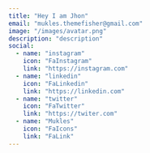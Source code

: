 ```yaml
---
title: "Hey I am Jhon"
email: "mukles.themefisher@gmail.com"
image: "/images/avatar.png"
description: "description"
social: 
  - name: "instagram"
    icon: "FaInstagram"
    link: "https://instagram.com"
  - name: "linkedin"
    icon: "FaLinkedin"
    link: "https://linkedin.com"
  - name: "twitter"
    icon: "FaTwitter"
    link: "https://twiter.com"
  - name: "Mukles"
    icon: "FaIcons"
    link: "FaLink"
---
```

